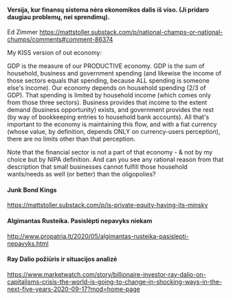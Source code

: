 #### Versija, kur finansų sistema nėra ekonomikos dalis iš viso. (Ji pridaro daugiau problemų, nei sprendimų).
Ed Zimmer
https://mattstoller.substack.com/p/national-champs-or-national-chumps/comments#comment-86374

My KISS version of out economy:

GDP is the measure of our PRODUCTIVE economy. GDP is the sum of household, business and government spending (and likewise the income of those sectors equals that spending, because ALL spending is someone else's income). Our economy depends on household spending (2/3 of GDP). That spending is limited by household income (which comes only from those three sectors). Business provides that income to the extent demand (business opportunity) exists, and government provides the rest (by way of bookkeeping entries to household bank accounts). All that's important to the economy is maintaining this flow, and with a fiat currency (whose value, by definition, depends ONLY on currency-users perception), there are no limits other than that perception.

Note that the financial sector is not a part of that economy - & not by my choice but by NIPA definition. And can you see any rational reason from that description that small businesses cannot fulfill those household wants/needs as well (or better) than the oligopolies?

#### Junk Bond Kings
https://mattstoller.substack.com/p/is-private-equity-having-its-minsky

#### Algimantas Rusteika. Pasislėpti nepavyks niekam
http://www.propatria.lt/2020/05/algimantas-rusteika-pasislepti-nepavyks.html

#### Ray Dalio požiūris ir situacijos analizė
https://www.marketwatch.com/story/billionaire-investor-ray-dalio-on-capitalisms-crisis-the-world-is-going-to-change-in-shocking-ways-in-the-next-five-years-2020-09-17?mod=home-page
